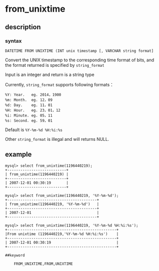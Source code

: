 # from_unixtime
## description
### syntax

`DATETIME FROM UNIXTIME (INT unix timestamp [, VARCHAR string format]`

Convert the UNIX timestamp to the corresponding time format of bits, and the format returned is specified by `string_format`

Input is an integer and return is a string type

Currently, `string_format` supports following formats：

    %Y: Year. 	eg. 2014，1900
    %m: Month. 	eg. 12，09
    %d: Day.    eg. 11，01
    %H: Hour.   eg. 23，01，12
    %i: Minute. eg. 05，11
    %s: Second. eg. 59，01

Default is `%Y-%m-%d %H:%i:%s`

Other `string_format` is illegal and will returns NULL.

## example

```
mysql> select from_unixtime(1196440219);
+---------------------------+
| from_unixtime(1196440219) |
+---------------------------+
| 2007-12-01 00:30:19       |
+---------------------------+

mysql> select from_unixtime(1196440219, '%Y-%m-%d');
+-----------------------------------------+
| from_unixtime(1196440219, '%Y-%m-%d')   |
+-----------------------------------------+
| 2007-12-01                              |
+-----------------------------------------+

mysql> select from_unixtime(1196440219, '%Y-%m-%d %H:%i:%s');
+--------------------------------------------------+
|From unixtime (1196440219,'%Y-%m-%d %H:%i:%s')    |
+--------------------------------------------------+
| 2007-12-01 00:30:19                              |
+--------------------------------------------------+

##keyword

    FROM_UNIXTIME,FROM,UNIXTIME
